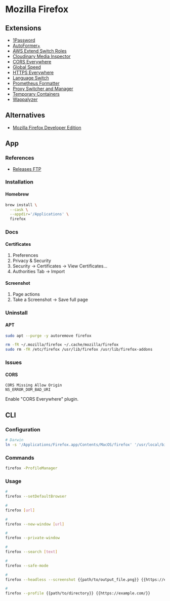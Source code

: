 # Mozilla Firefox

## Extensions

- [1Password](https://addons.mozilla.org/en-US/firefox/addon/1password-x-password-manager/)
- [AutoFormer+](https://addons.mozilla.org/en-US/firefox/addon/autoformer/)
- [AWS Extend Switch Roles](https://addons.mozilla.org/en-US/firefox/addon/aws-extend-switch-roles3/)
- [Cloudinary Media Inspector](https://addons.mozilla.org/en-US/firefox/addon/cloudinary-media-inspector/)
- [CORS Everywhere](https://addons.mozilla.org/en-US/firefox/addon/cors-everywhere/)
- [Global Speed](https://addons.mozilla.org/en-US/firefox/addon/global-speed/)
- [HTTPS Everywhere](https://addons.mozilla.org/en-US/firefox/addon/https-everywhere/)
- [Language Switch](https://addons.mozilla.org/en-US/firefox/addon/languageswitch/)
- [Prometheus Formatter](https://addons.mozilla.org/en-US/firefox/addon/prometheus-formatter/)
- [Proxy Switcher and Manager](https://addons.mozilla.org/en-US/firefox/addon/proxy-switcher-and-manager/)
- [Temporary Containers](https://addons.mozilla.org/en-US/firefox/addon/temporary-containers/)
- [Wappalyzer](https://addons.mozilla.org/en-US/firefox/addon/wappalyzer/)

## Alternatives

- [Mozilla Firefox Developer Edition](/mozilla/mozilla-firefox-developer-edition.md)

## App

### References

- [Releases FTP](https://ftp.mozilla.org/pub/firefox/releases/)

### Installation

#### Homebrew

```sh
brew install \
  --cask \
  --appdir='/Applications' \
  firefox
```

### Docs

#### Certificates

1. Preferences
2. Privacy & Security
3. Security -> Certificates -> View Certificates...
4. Authorities Tab -> Import

#### Screenshot

1. Page actions
2. Take a Screenshot -> Save full page

### Uninstall

#### APT

```sh
sudo apt --purge -y autoremove firefox

rm -fR ~/.mozilla/firefox ~/.cache/mozilla/firefox
sudo rm -fR /etc/firefox /usr/lib/firefox /usr/lib/firefox-addons
```

### Issues

#### CORS

```log
CORS Missing Allow Origin
NS_ERROR_DOM_BAD_URI
```

Enable "CORS Everywhere" plugin.

## CLI

### Configuration

```sh
# Darwin
ln -s '/Applications/Firefox.app/Contents/MacOS/firefox' '/usr/local/bin/firefox'
```

### Commands

```sh
firefox -ProfileManager
```

### Usage

```sh
#
firefox --setDefaultBrowser

#
firefox [url]

#
firefox --new-window [url]

#
firefox --private-window

#
firefox --search [text]

#
firefox --safe-mode

#
firefox --headless --screenshot {{path/to/output_file.png}} {{https://example.com/}}

#
firefox --profile {{path/to/directory}} {{https://example.com/}}
```
